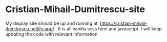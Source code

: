 ﻿# Cristian-Mihail-Dumitrescu-site

My display site should be up and running at: https://cristian-mihail-dumitrescu.netlify.app/ .
It is all vanilla scss html and javascript.
I will keep updating the code with relevant information
